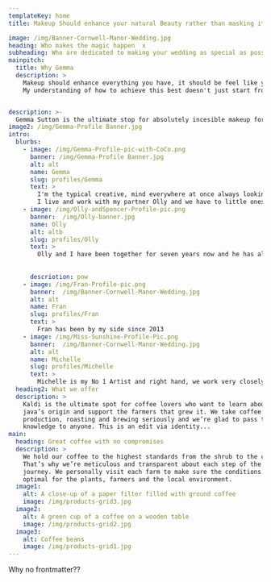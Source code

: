 ```yaml
---
templateKey: home
title: Makeup Should enhance your natural Beauty rather than masking it xx

image: /img/Banner-Cornwell-Manor-Wedding.jpg
heading: Who makes the magic happen  x
subheading: Who are dedicated to making your wedding as special as possible x
mainpitch:
  title: Why Gemma
  description: >
    Makeup should enhance everything you have, it should be feel like you, look incredible,here at Gemma Sutton
    My understanding of how to achieve this best doesn't just start from when you sit in the hair and makeup chair, but from the moment we make contact we're decicated to finding out what makes you feel special - you might not even know it!


description: >-
  Gemma Sutton is the ultimate stop for absolutely incesible makeup for your wedding day.
image2: /img/Gemma-Profile Banner.jpg
intro:
  blurbs:
    - image: /img/Gemma-Profile-pic-with-CoCo.png
      banner: /img/Gemma-Profile Banner.jpg 
      alt: alt
      name: Gemma
      slug: profiles/Gemma
      text: >
        I'm the typical creative, mind everywhere at once always looking for new inspiration
        I live and work with my partner Olly and we have to little ones together - Spencer & CoCo
    - image: /img/Olly-andSpencer-Profile-pic.png
      banner:  /img/Olly-banner.jpg
      name: Olly
      alt: altb
      slug: profiles/Olly
      text: >
        Olly and I have been together for seven years now and he has always helped out behind the scenes with admin and technical sides
        
        
      descriotion: pow
    - image: /img/Fran-Profile-pic.png
      banner:  /img/Banner-Cornwell-Manor-Wedding.jpg
      alt: alt
      name: Fran
      slug: profiles/Fran
      text: >
        Fran has been by my side since 2013 
    - image: /img/Miss-Sunshine-Profile-Pic.png
      banner:  /img/Banner-Cornwell-Manor-Wedding.jpg
      alt: alt
      name: Michelle
      slug: profiles/Michelle
      text: >
        Michelle is my No 1 Artist and right hand, we work very closely together on training my Pro Team and covering man of the destination weddings I can't always get to xx
  heading2: What we offer
  description: >
    Kaldi is the ultimate spot for coffee lovers who want to learn about their
    java’s origin and support the farmers that grew it. We take coffee
    production, roasting and brewing seriously and we’re glad to pass that
    knowledge to anyone. This is an edit via identity...
main:
  heading: Great coffee with no compromises
  description: >
    We hold our coffee to the highest standards from the shrub to the cup.
    That’s why we’re meticulous and transparent about each step of the coffee’s
    journey. We personally visit each farm to make sure the conditions are
    optimal for the plants, farmers and the local environment.
  image1:
    alt: A close-up of a paper filter filled with ground coffee
    image: /img/products-grid3.jpg
  image2:
    alt: A green cup of a coffee on a wooden table
    image: /img/products-grid2.jpg
  image3:
    alt: Coffee beans
    image: /img/products-grid1.jpg
---
```


Why no frontmatter??
